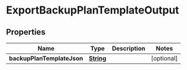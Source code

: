 

# ExportBackupPlanTemplateOutput


## Properties

| Name | Type | Description | Notes |
|------------ | ------------- | ------------- | -------------|
|**backupPlanTemplateJson** | [**String**](String.md) |  |  [optional] |



